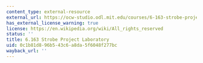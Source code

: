 ```yaml
---
content_type: external-resource
external_url: https://ocw-studio.odl.mit.edu/courses/6-163-strobe-project-laboratory-fall-2005
has_external_license_warning: true
license: https://en.wikipedia.org/wiki/All_rights_reserved
status: ''
title: 6.163 Strobe Project Laboratory
uid: 0c1b81d8-96b5-43c6-a8da-5f6048f277bc
wayback_url: ''
---
```

